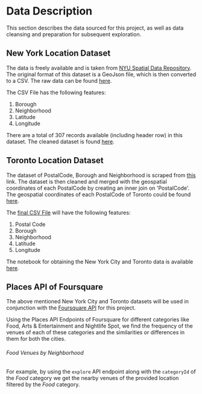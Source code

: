 # Data Description

This section describes the data sourced for this project, as well as data cleansing and preparation for subsequent exploration.

## New York Location Dataset

The data is freely available and is taken from [NYU Spatial Data Repository](https://geo.nyu.edu/catalog/nyu_2451_34572). The original format of this dataset is a GeoJson file, which is then converted to a CSV. The raw data can be found [here](http://tiny.cc/n82g7y).

The CSV File has the following features:
1. Borough
2. Neighborhood
3. Latitude
4. Longitude

There are a total of 307 records available (including header row) in this dataset. The cleaned dataset is found [here](http://tiny.cc/8s7m7y).  


## Toronto Location Dataset

The dataset of PostalCode, Borough and Neighborhood is scraped from [this](https://en.wikipedia.org/wiki/List_of_postal_codes_of_Canada:_M) link.
The dataset is then cleaned and merged with the geospatial coordinates of each PostalCode by creating an inner join on 'PostalCode'. The geospatial coordinates of each PostalCode of Toronto could be found [here](http://tiny.cc/od8m7y). 

The [final CSV File](http://tiny.cc/gaan7y) will have the following features:
1. Postal Code
2. Borough
3. Neighborhood
4. Latitude
5. Longitude

The notebook for obtaining the New York City and Toronto data is available [here](http://tiny.cc/a39m7y).  


## Places API of Foursquare

The above mentioned New York City and Toronto datasets will be used in conjunction with the [Foursquare API](https://foursquare.com/) for this project. 

Using the Places API Endpoints of Foursquare for different categories like Food, Arts & Entertainment and Nightlife Spot, we find the frequency of the venues of each of these categories and the similarities or differences in them for both the cities.

###### Food Venues by Neighborhood

For example, by using the `explore` API endpoint along with the `categoryId` of the *Food* category we get the nearby venues of the provided location filtered by the *Food* category.
